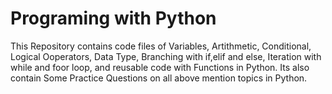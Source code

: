 # Programing with Python


This Repository contains code files of Variables, Artithmetic, Conditional, Logical Ooperators, Data Type, Branching with if,elif and else, Iteration with while and foor loop, and reusable code with Functions in Python. Its also contain Some Practice Questions on all above mention topics in Python.
